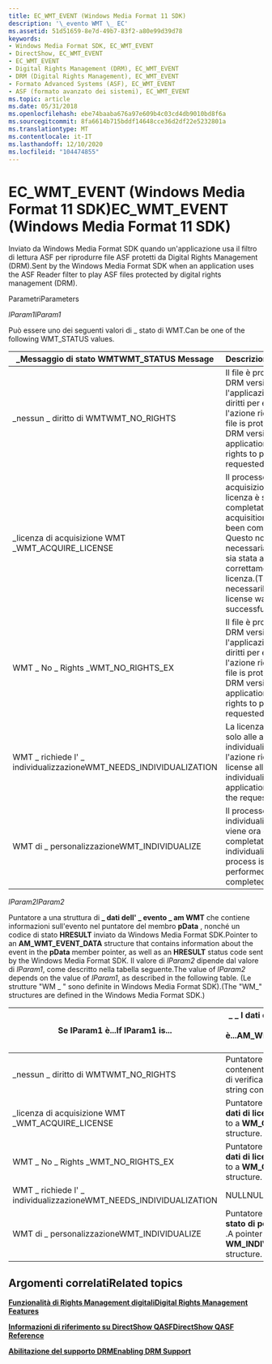 ```yaml
---
title: EC_WMT_EVENT (Windows Media Format 11 SDK)
description: '\_evento WMT \_ EC'
ms.assetid: 51d51659-8e7d-49b7-83f2-a80e99d39d78
keywords:
- Windows Media Format SDK, EC_WMT_EVENT
- DirectShow, EC_WMT_EVENT
- EC_WMT_EVENT
- Digital Rights Management (DRM), EC_WMT_EVENT
- DRM (Digital Rights Management), EC_WMT_EVENT
- Formato Advanced Systems (ASF), EC_WMT_EVENT
- ASF (formato avanzato dei sistemi), EC_WMT_EVENT
ms.topic: article
ms.date: 05/31/2018
ms.openlocfilehash: ebe74baaba676a97e609b4c03cd4db9010bd8f6a
ms.sourcegitcommit: 8fa6614b715bddf14648cce36d2df22e5232801a
ms.translationtype: MT
ms.contentlocale: it-IT
ms.lasthandoff: 12/10/2020
ms.locfileid: "104474855"
---
```

# <a name="ec_wmt_event-windows-media-format-11-sdk"></a><span data-ttu-id="a54ca-110">EC_WMT_EVENT (Windows Media Format 11 SDK)</span><span class="sxs-lookup"><span data-stu-id="a54ca-110">EC_WMT_EVENT (Windows Media Format 11 SDK)</span></span>

<span data-ttu-id="a54ca-111">Inviato da Windows Media Format SDK quando un'applicazione usa il filtro di lettura ASF per riprodurre file ASF protetti da Digital Rights Management (DRM).</span><span class="sxs-lookup"><span data-stu-id="a54ca-111">Sent by the Windows Media Format SDK when an application uses the ASF Reader filter to play ASF files protected by digital rights management (DRM).</span></span>

<span data-ttu-id="a54ca-112">Parametri</span><span class="sxs-lookup"><span data-stu-id="a54ca-112">Parameters</span></span>

<span data-ttu-id="a54ca-113">*lParam1*</span><span class="sxs-lookup"><span data-stu-id="a54ca-113">*lParam1*</span></span>

<span data-ttu-id="a54ca-114">Può essere uno dei seguenti valori di \_ stato di WMT.</span><span class="sxs-lookup"><span data-stu-id="a54ca-114">Can be one of the following WMT\_STATUS values.</span></span>



| <span data-ttu-id="a54ca-115">\_Messaggio di stato WMT</span><span class="sxs-lookup"><span data-stu-id="a54ca-115">WMT\_STATUS Message</span></span>           | <span data-ttu-id="a54ca-116">Descrizione</span><span class="sxs-lookup"><span data-stu-id="a54ca-116">Description</span></span>                                                                                                                    |
|-------------------------------|--------------------------------------------------------------------------------------------------------------------------------|
| <span data-ttu-id="a54ca-117">\_nessun \_ diritto di WMT</span><span class="sxs-lookup"><span data-stu-id="a54ca-117">WMT\_NO\_RIGHTS</span></span>               | <span data-ttu-id="a54ca-118">Il file è protetto con DRM versione 1 e l'applicazione non ha diritti per eseguire l'azione richiesta.</span><span class="sxs-lookup"><span data-stu-id="a54ca-118">The file is protected with DRM version 1 and the application has no rights to perform the requested action.</span></span>                    |
| <span data-ttu-id="a54ca-119">\_licenza di acquisizione WMT \_</span><span class="sxs-lookup"><span data-stu-id="a54ca-119">WMT\_ACQUIRE\_LICENSE</span></span>         | <span data-ttu-id="a54ca-120">Il processo di acquisizione della licenza è stato completato.</span><span class="sxs-lookup"><span data-stu-id="a54ca-120">The license acquisition process has been completed.</span></span> <span data-ttu-id="a54ca-121">Questo non significa necessariamente che sia stata acquisita correttamente una licenza.</span><span class="sxs-lookup"><span data-stu-id="a54ca-121">(This does not necessarily mean that a license was successfully acquired.)</span></span> |
| <span data-ttu-id="a54ca-122">WMT \_ No \_ Rights \_</span><span class="sxs-lookup"><span data-stu-id="a54ca-122">WMT\_NO\_RIGHTS\_EX</span></span>           | <span data-ttu-id="a54ca-123">Il file è protetto con DRM versione 7 e l'applicazione non ha diritti per eseguire l'azione richiesta.</span><span class="sxs-lookup"><span data-stu-id="a54ca-123">The file is protected with DRM version 7 and the application has no rights to perform the requested action.</span></span>                    |
| <span data-ttu-id="a54ca-124">WMT \_ richiede l' \_ individualizzazione</span><span class="sxs-lookup"><span data-stu-id="a54ca-124">WMT\_NEEDS\_INDIVIDUALIZATION</span></span> | <span data-ttu-id="a54ca-125">La licenza consente solo alle applicazioni individuali di eseguire l'azione richiesta.</span><span class="sxs-lookup"><span data-stu-id="a54ca-125">The license allows only individualized applications to perform the requested action.</span></span>                                           |
| <span data-ttu-id="a54ca-126">WMT di \_ personalizzazione</span><span class="sxs-lookup"><span data-stu-id="a54ca-126">WMT\_INDIVIDUALIZE</span></span>            | <span data-ttu-id="a54ca-127">Il processo di individualizzazione viene ora eseguito o completato.</span><span class="sxs-lookup"><span data-stu-id="a54ca-127">The individualization process is now being performed or has been completed.</span></span>                                                    |



 

<span data-ttu-id="a54ca-128">*lParam2*</span><span class="sxs-lookup"><span data-stu-id="a54ca-128">*lParam2*</span></span>

<span data-ttu-id="a54ca-129">Puntatore a una struttura di **\_ dati dell' \_ evento \_ am WMT** che contiene informazioni sull'evento nel puntatore del membro **pData** , nonché un codice di stato **HRESULT** inviato da Windows Media Format SDK.</span><span class="sxs-lookup"><span data-stu-id="a54ca-129">Pointer to an **AM\_WMT\_EVENT\_DATA** structure that contains information about the event in the **pData** member pointer, as well as an **HRESULT** status code sent by the Windows Media Format SDK.</span></span> <span data-ttu-id="a54ca-130">Il valore di *lParam2* dipende dal valore di *lParam1*, come descritto nella tabella seguente.</span><span class="sxs-lookup"><span data-stu-id="a54ca-130">The value of *lParam2* depends on the value of *lParam1*, as described in the following table.</span></span> <span data-ttu-id="a54ca-131">(Le strutture "WM \_ " sono definite in Windows Media Format SDK).</span><span class="sxs-lookup"><span data-stu-id="a54ca-131">(The "WM\_" structures are defined in the Windows Media Format SDK.)</span></span>



| <span data-ttu-id="a54ca-132">Se lParam1 è...</span><span class="sxs-lookup"><span data-stu-id="a54ca-132">If lParam1 is...</span></span>              | <span data-ttu-id="a54ca-133">\_ \_ I dati dell'evento am WMT \_ . pData è...</span><span class="sxs-lookup"><span data-stu-id="a54ca-133">AM\_WMT\_EVENT\_DATA.pData is...</span></span>                            |
|-------------------------------|-------------------------------------------------------------|
| <span data-ttu-id="a54ca-134">\_nessun \_ diritto di WMT</span><span class="sxs-lookup"><span data-stu-id="a54ca-134">WMT\_NO\_RIGHTS</span></span>               | <span data-ttu-id="a54ca-135">Puntatore a una stringa **WCHAR** contenente un URL della richiesta di verifica.</span><span class="sxs-lookup"><span data-stu-id="a54ca-135">A pointer to a **WCHAR** string containing a challenge URL.</span></span> |
| <span data-ttu-id="a54ca-136">\_licenza di acquisizione WMT \_</span><span class="sxs-lookup"><span data-stu-id="a54ca-136">WMT\_ACQUIRE\_LICENSE</span></span>         | <span data-ttu-id="a54ca-137">Puntatore a una struttura **di \_ \_ \_ dati di licenza WM Get** .</span><span class="sxs-lookup"><span data-stu-id="a54ca-137">A pointer to a **WM\_GET\_LICENSE\_DATA** structure.</span></span>        |
| <span data-ttu-id="a54ca-138">WMT \_ No \_ Rights \_</span><span class="sxs-lookup"><span data-stu-id="a54ca-138">WMT\_NO\_RIGHTS\_EX</span></span>           | <span data-ttu-id="a54ca-139">Puntatore a una struttura **di \_ \_ \_ dati di licenza WM Get** .</span><span class="sxs-lookup"><span data-stu-id="a54ca-139">A pointer to a **WM\_GET\_LICENSE\_DATA** structure.</span></span>        |
| <span data-ttu-id="a54ca-140">WMT \_ richiede l' \_ individualizzazione</span><span class="sxs-lookup"><span data-stu-id="a54ca-140">WMT\_NEEDS\_INDIVIDUALIZATION</span></span> | <span data-ttu-id="a54ca-141">NULL</span><span class="sxs-lookup"><span data-stu-id="a54ca-141">NULL.</span></span>                                                       |
| <span data-ttu-id="a54ca-142">WMT di \_ personalizzazione</span><span class="sxs-lookup"><span data-stu-id="a54ca-142">WMT\_INDIVIDUALIZE</span></span>            | <span data-ttu-id="a54ca-143">Puntatore a una struttura **di \_ \_ stato di personalizzazione WM** .</span><span class="sxs-lookup"><span data-stu-id="a54ca-143">A pointer to a **WM\_INDIVIDUALIZE\_STATUS** structure.</span></span>     |



 

## <a name="related-topics"></a><span data-ttu-id="a54ca-144">Argomenti correlati</span><span class="sxs-lookup"><span data-stu-id="a54ca-144">Related topics</span></span>

<dl> <dt>

[<span data-ttu-id="a54ca-145">**Funzionalità di Rights Management digitali**</span><span class="sxs-lookup"><span data-stu-id="a54ca-145">**Digital Rights Management Features**</span></span>](digital-rights-management-features.md)
</dt> <dt>

[<span data-ttu-id="a54ca-146">**Informazioni di riferimento su DirectShow QASF**</span><span class="sxs-lookup"><span data-stu-id="a54ca-146">**DirectShow QASF Reference**</span></span>](directshow-qasf-reference.md)
</dt> <dt>

[<span data-ttu-id="a54ca-147">**Abilitazione del supporto DRM**</span><span class="sxs-lookup"><span data-stu-id="a54ca-147">**Enabling DRM Support**</span></span>](enabling-drm-support.md)
</dt> </dl>

 

 




